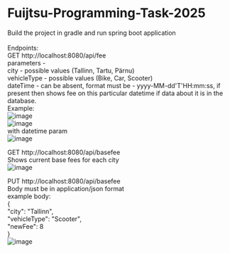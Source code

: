# Fuijtsu-Programming-Task-2025

Build the project in gradle and run spring boot application<br>
<br>
Endpoints:<br>
GET http://localhost:8080/api/fee<br>
parameters - <br>
city - possible values (Tallinn, Tartu, Pärnu)<br>
vehicleType - possible values (Bike, Car, Scooter)<br>
dateTime - can be absent, format must be - yyyy-MM-dd'T'HH:mm:ss, if present then shows fee on this particular datetime if data about it is in the database.<br>
Example:<br>
![image](https://github.com/user-attachments/assets/f88b700c-bfb9-4d84-a647-cb49d471808c)<br>
![image](https://github.com/user-attachments/assets/c25f9e83-a6a4-4c98-a7ea-f3bbb543b7c0)<br>
with datetime param<br>
![image](https://github.com/user-attachments/assets/2b2e3a8f-f047-48f6-8fc4-9365c78d9ba3)<br>




GET http://localhost:8080/api/basefee<br>
Shows current base fees for each city<br>
![image](https://github.com/user-attachments/assets/e5a368c1-8781-4c3c-8f1f-ca5f033ce15c)<br>

PUT http://localhost:8080/api/basefee<br>
Body must be in application/json format<br>
example body:<br>
{<br>
    "city": "Tallinn",<br>
    "vehicleType": "Scooter",<br>
    "newFee": 8<br>
}<br>
![image](https://github.com/user-attachments/assets/890cd4bb-2a6c-4d0f-85c4-04c7f8aeed66)<br>
